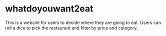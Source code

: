 # whatdoyouwant2eat
This is a website for users to decide where they are going to eat. Users can roll a dice to pick the restaurant and filter by price and category.
